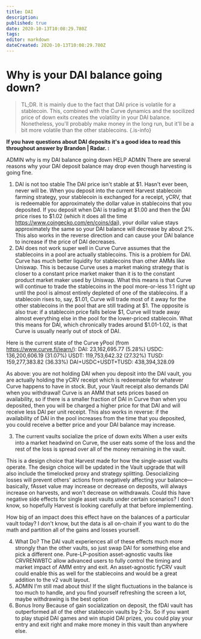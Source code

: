 ```yaml
---
title: DAI
description: 
published: true
date: 2020-10-13T10:08:29.780Z
tags: 
editor: markdown
dateCreated: 2020-10-13T10:08:29.780Z
---
```



# Why is your DAI balance going down?

> TL;DR. It is mainly due to the fact that DAI price is volatile for a stablecoin. This, combined with the Curve dynamics and the socilized price of down exits creates the volatility in your DAI balance. Nonetheless, you'll probably make money in the long run, but it'll be a bit more volatile than the other stablecoins. 
{.is-info}


**If you have questions about DAI deposits it's a good idea to read this throughout answer by Brandon | Radar. :**

ADMIN why is my DAI balance going down HELP ADMIN
There are several reasons why your DAI deposit balance may drop even though harvesting is going fine.

1. DAI is not too stable
The DAI price isn't stable at $1. Hasn't ever been, never will be.
When you deposit into the current Harvest stablecoin farming strategy, your stablecoin is exchanged for a receipt, yCRV, that is redeemable for approximately the dollar value in stablecoins that you deposited.  If you deposit when DAI is trading at $1.00 and then the DAI price rises to $1.02 (which it does all the time https://www.coingecko.com/en/coins/dai), your dollar value stays approximately the same so your DAI balance will decrease by about 2%.  This also works in the reverse direction and can cause your DAI balance to increase if the price of DAI decreases.
2. DAI does not work super well in Curve
Curve assumes that the stablecoins in a pool are actually stablecoins.  This is a problem for DAI.
Curve has much better liquidity for stablecoins than other AMMs like Uniswap.  This is because Curve uses a market making strategy that is closer to a constant price market maker than it is to the constant product market maker used by Uniswap.  What this means is that Curve will continue to trade the stablecoins in the pool more-or-less 1:1 right up until the pool is almost entirely depleted of one of the stablecoins.  If a stablecoin rises to, say, $1.01, Curve will trade most of it away for the other stablecoins in the pool that are still trading at $1.  The opposite is also true: if a stablecoin price falls below $1, Curve will trade away almost everything else in the pool for the lower-priced stablecoin.  What this means for DAI, which chronically trades around $1.01-1.02, is that Curve is usually nearly out of stock of DAI.

Here is the current state of the Curve yPool (from https://www.curve.fi/iearn/):
DAI: 23,162,695.77 (5.28%)
USDC: 136,200,606.19 (31.07%)
USDT: 119,753,642.32 (27.32%)
TUSD: 159,277,383.82 (36.33%)
DAI+USDC+USDT+TUSD: 438,394,328.09

As above: you are not holding DAI when you deposit into the DAI vault, you are actually holding the yCRV receipt which is redeemable for whatever Curve happens to have in stock.  But, your Vault receipt also demands DAI when you withdrawal!  Curve is an AMM that sets prices based on availability, so if there is a smaller fraction of DAI in Curve than when you deposited, then you will be charged a higher price for that DAI and will receive less DAI per unit receipt.  This also works in reverse: if the availability of DAI in the pool increases from the time that you deposited, you could receive a better price and your DAI balance may increase.

3. The current vaults socialize the price of down exits
When a user exits into a market headwind on Curve, the user eats some of the loss and the rest of the loss is spread over all of the money remaining in the vault. 

This is a design choice that Harvest made for how the single-asset vaults operate. The design choice will be updated in the Vault upgrade that will also include the timelocked proxy and strategy splitting. Desocializing losses will prevent others' actions from negatively affecting your balance—basically, fAsset value may increase or decrease on deposits, will always increase on harvests, and won't decrease on withdrawals.  Could this have negative side effects for single asset vaults under certain scenarios?  I don't know, so hopefully Harvest is looking carefully at that before implementing.

How big of an impact does this effect have on the balances of a particular vault today?  I don't know, but the data is all on-chain if you want to do the math and partition all of the gains and losses yourself.

4. What Do?
The DAI vault experiences all of these effects much more strongly than the other vaults, so just swap DAI for something else and pick a different one.  Pure-LP-position asset-agnostic vaults like CRVRENWBTC allow advanced users to fully control the timing and market impact of AMM entry and exit.  An asset-agnostic fyCRV vault could enable this as well for the stablecoins and would be a great addition to the v2 vault layout.
5. ADMIN I'm still mad about this!
If the slight fluctuations in the balance is too much to handle, and you find yourself refreshing the screen a lot, maybe withdrawing is the best option
6. Bonus Irony
Because of gain socialization on deposit, the fDAI vault has outperformed all of the other stablecoin vaults by 2-3x.  So if you want to play stupid DAI games and win stupid DAI prizes, you could play your entry and exit right and make more money in this vault than anywhere else.